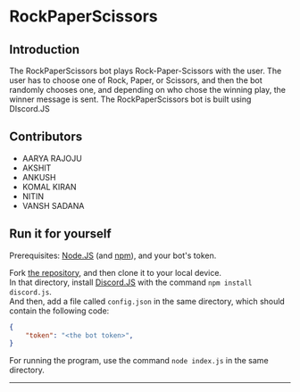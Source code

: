 # RockPaperScissors

## Introduction

The RockPaperScissors bot plays Rock-Paper-Scissors with the user. The user has to choose one of Rock, Paper, or Scissors, and then the bot randomly chooses one, and depending on who chose the winning play, the winner message is sent.
The RockPaperScissors bot is built using DIscord.JS


## Contributors 

- AARYA RAJOJU
- AKSHIT
- ANKUSH
- KOMAL KIRAN
- NITIN
- VANSH SADANA


## Run it for yourself

Prerequisites: [Node.JS](https://nodejs.org/en/) (and [npm](https://www.npmjs.com/)), and your bot's token.

Fork [the repository](https://github.com/aaryarajoju/RockPaperScissors), and then clone it to your local device. <br>
In that directory, install [Discord.JS](https://discord.js.org/#/) with the command `npm install discord.js`. <br>
And then, add a file called `config.json` in the same directory, which should contain the following code:

````json
{
    "token": "<the bot token>",
}
````

For running the program, use the command `node index.js` in the same directory.

---
